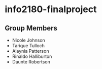 # info2180-finalproject

## Group Members

- Nicole Johnson
- Tarique Tulloch
- Alaynia Patterson
- Rinaldo Halliburton
- Daunte Robertson

